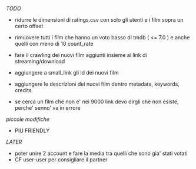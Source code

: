 *TODO*
- ridurre le dimensioni di ratings.csv con solo gli utenti e i film sopra un certo offset
- rimuovere tutti i film che hanno un voto basso di tmdb ( <= 7.0 ) e anche quelli con meno di 10 count_rate
 
- fare il crawling dei nuovi film aggiunti insieme ai link di streaming/download
- aggiungere a small_link gli id dei nuovi film
- aggiungere le descrizioni dei nuovi film dentro metadata, keywords, credits

- se cerca un film che non e' nei 9000 link devo dirgli che non esiste, perche' senno' va in errore


*piccole modifiche* 
- PIU FRIENDLY


*LATER*
- poter unire 2 account e fare la media tra quelli che sono gia' stati votati
- CF user-user per consigliare il partner